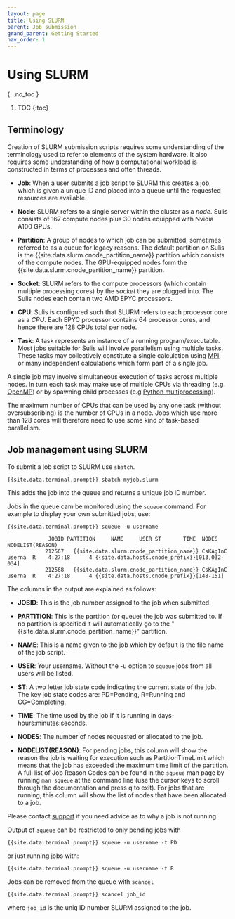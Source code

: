 ```yaml
---
layout: page
title: Using SLURM
parent: Job submission
grand_parent: Getting Started
nav_order: 1
---
```


# Using SLURM 
{: .no_toc }

1. TOC
{:toc}

## Terminology

Creation of SLURM submission scripts requires some understanding of the terminology used to refer to elements of the system hardware. It also requires some understanding of how a computational workload is constructed in terms of processes and often threads.

- **Job**: When a user submits a job script to SLURM this creates a job, which is given a unique ID and placed into a queue until the requested resources are available. 

- **Node**: SLURM refers to a single server within the cluster as a *node*. Sulis consists of 167 compute nodes plus 30 nodes equipped with Nvidia A100 GPUs.

- **Partition**: A group of nodes to which job can be submitted, sometimes referred to as a queue for legacy reasons.  The default partition on Sulis is the {{site.data.slurm.cnode_partition_name}} partition which consists of the compute nodes. The GPU-equipped nodes form the {{site.data.slurm.cnode_partition_name}} partition.
<!-- DQ: I know this isn't strictly true. Will we have a devel partition? -->

- **Socket**: SLURM refers to the compute processors (which contain multiple processing cores) by the *socket* they are plugged into. The Sulis nodes each contain two AMD EPYC processors.

- **CPU**: Sulis is configured such that SLURM refers to each processor core as a *CPU*. Each EPYC processor contains 64 processor cores, and hence there are 128 CPUs total per node.

- **Task**: A task represents an instance of a running program/executable. Most jobs suitable for Sulis will involve parallelism using multiple tasks. These tasks may collectively constitute a single calculation using [MPI](https://en.wikipedia.org/wiki/Message_Passing_Interface), or many independent calculations which form part of a single job.

A single job may involve simultaneous execution of tasks across multiple nodes. In turn each task may make use of multiple CPUs via threading (e.g. [OpenMP](https://forum.openmp.org/index.php)) or by spawning child processes (e.g [Python multiprocessing](https://docs.python.org/3/library/multiprocessing.html)).

The maximum number of CPUs that can be used by any one task (without oversubscribing) is the number of CPUs in a node. Jobs which use more than 128 cores will therefore need to use some kind of task-based parallelism.

## Job management using SLURM

To submit a job script to SLURM use `sbatch`.

```shell
{{site.data.terminal.prompt}} sbatch myjob.slurm
```
This adds the job into the queue and returns a unique job ID number.

Jobs in the queue cam be monitored using the `squeue` command. For example to display your own submitted jobs, use: 

```shell
{{site.data.terminal.prompt}} squeue -u username

             JOBID PARTITION     NAME     USER ST       TIME  NODES NODELIST(REASON)
            212567   {{site.data.slurm.cnode_partition_name}} CsKAgInC   userna  R    4:27:18      4 {{site.data.hosts.cnode_prefix}}[013,032-034]
            212568   {{site.data.slurm.cnode_partition_name}} CsKAgInC   userna  R    4:27:18      4 {{site.data.hosts.cnode_prefix}}[148-151]
```

The columns in the output are explained as follows:

- **JOBID**: This is the job number assigned to the job when submitted.

- **PARTITION**: This is the partition (or queue) the job was submitted to. If no partition is specified it will automatically go to the "{{site.data.slurm.cnode_partition_name}}" partition.

- **NAME**: This is a name given to the job which by default is the file name of the job script.

- **USER**: Your username. Without the -u option to `squeue` jobs from all users will be listed.

- **ST**: A two letter job state code indicating the current state of the job. The key job state codes are: PD=Pending, R=Running and CG=Completing.

- **TIME**: The time used by the job if it is running in days-hours:minutes:seconds.

- **NODES**: The number of nodes requested or allocated to the job.

- **NODELIST(REASON)**: For pending jobs, this column will show the reason the job is waiting for execution such as PartitionTimeLimit which means that the job has exceeded the maximum time limit of the partition. A full list of Job Reason Codes can be found in the `squeue` man page by running `man squeue` at the command line (use the cursor keys to scroll through the documentation and press q to exit). For jobs that are running, this column will show the list of nodes that have been allocated to a job. 

Please contact [support](../../support/) if you need advice as to why a job is not running. 

Output of `squeue` can be restricted to only pending jobs with 

```shell
{{site.data.terminal.prompt}} squeue -u username -t PD
```

or just running jobs with:

```shell
{{site.data.terminal.prompt}} squeue -u username -t R
```

Jobs can be removed from the queue with `scancel`

```shell
{{site.data.terminal.prompt}} scancel job_id
```

where `job_id` is the uniq ID number SLURM assigned to the job.

